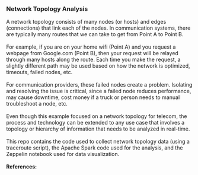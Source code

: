 <h3>Network Topology Analysis</h3>
A network topology consists of many nodes (or hosts) and edges (connections) that link each of the nodes. In communication systems, there are typically many routes that we can take to get from Point A to Point B. 
<br>
<br>For example, if you are on your home wifi (Point A) and you request a webpage from Google.com (Point B), then your request will be relayed through many hosts along the route. Each time you make the request, a slightly different path may be used based on how the network is optimized, timeouts, failed nodes, etc. 
<br>
<br>For communication providers, these failed nodes create a problem. Isolating and resolving the issue is critical, since a failed node reduces performance, may cause downtime, cost money if a truck or person needs to manual troubleshoot a node, etc.
<br>
<br>Even though this example focused on a network topology for telecom, the process and technology can be extended to any use case that involves a topology or hierarchy of information that needs to be analyzed in real-time.  
<br>
<br>This repo contains the code used to collect network topology data (using a traceroute script), the Apache Spark code used for the analysis, and the Zeppelin notebook used for data visualization. 
<br>
<br><b>References:</b>
<br>
